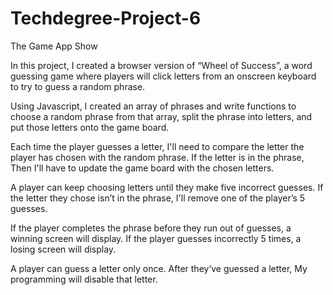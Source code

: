# Techdegree-Project-6
The Game App Show


In this project, I created a browser version of “Wheel of Success”, a word guessing game where players will click letters from an onscreen keyboard to try to guess a random phrase.

Using Javascript, I created an array of phrases and write functions to choose a random phrase from that array, split the phrase into letters, and put those letters onto the game board.

Each time the player guesses a letter, I'll need to compare the letter the player has chosen with the random phrase. If the letter is in the phrase, Then I'll have to update the game board with the chosen letters.

A player can keep choosing letters until they make five incorrect guesses. If the letter they chose isn’t in the phrase, I'll remove one of the player’s 5 guesses.

If the player completes the phrase before they run out of guesses, a winning screen will display. If the player guesses incorrectly 5 times, a losing screen will display.

A player can guess a letter only once. After they’ve guessed a letter, My programming will disable that letter.  
